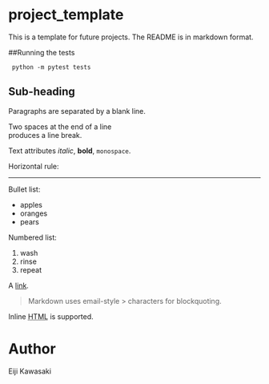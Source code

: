 # project_template

This is a template for future projects. The README is in markdown format.

##Running the tests

```  python -m pytest tests ```


## Sub-heading

Paragraphs are separated
by a blank line.

Two spaces at the end of a line  
produces a line break.

Text attributes _italic_, 
**bold**, `monospace`.

Horizontal rule:

---

Bullet list:

  * apples
  * oranges
  * pears

Numbered list:

  1. wash
  2. rinse
  3. repeat

A [link][example].

  [example]: https://gitlab.com/eijikawasaki/project_template

> Markdown uses email-style > characters for blockquoting.

Inline <abbr title="Hypertext Markup Language">HTML</abbr> is supported.

# Author

Eiji Kawasaki